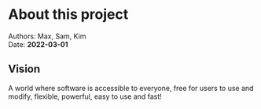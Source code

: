# About this project
Authors: Max, Sam, Kim  
Date: **2022-03-01**

## Vision
A world where software is accessible to everyone, free for users to use and modify, flexible, powerful, easy to use and fast!

 


